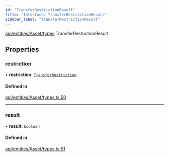 ```yaml
---
id: "TransferRestrictionResult"
title: "Interface: TransferRestrictionResult"
sidebar_label: "TransferRestrictionResult"
---
```


[api/entities/Asset/types](../../../../../../modules/API/Entities/Asset/Types/Types.md).TransferRestrictionResult

## Properties

### restriction

• **restriction**: [`TransferRestriction`](../../../../../../modules/Types/Types.md#transferrestriction)

#### Defined in

[api/entities/Asset/types.ts:50](https://github.com/PolymeshAssociation/polymesh-sdk/blob/b6f9fb883/src/api/entities/Asset/types.ts#L50)

___

### result

• **result**: `boolean`

#### Defined in

[api/entities/Asset/types.ts:51](https://github.com/PolymeshAssociation/polymesh-sdk/blob/b6f9fb883/src/api/entities/Asset/types.ts#L51)
